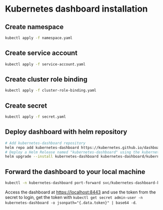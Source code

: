 # Kubernetes dashboard installation

## Create namespace
```bash
kubectl apply -f namespace.yaml
```

## Create service account
```bash
kubectl apply -f service-account.yaml
```

## Create cluster role binding
```bash
kubectl apply -f cluster-role-binding.yaml
```

## Create secret
```bash
kubectl apply -f secret.yaml
```

## Deploy dashboard with helm repository
```bash
# Add kubernetes-dashboard repository
helm repo add kubernetes-dashboard https://kubernetes.github.io/dashboard/
# Deploy a Helm Release named "kubernetes-dashboard" using the kubernetes-dashboard chart
helm upgrade --install kubernetes-dashboard kubernetes-dashboard/kubernetes-dashboard --create-namespace --namespace kubernetes-dashboard
```

## Forward the dashboard to your local machine
```bash
kubectl -n kubernetes-dashboard port-forward svc/kubernetes-dashboard-kong-proxy 8443:443
```

Access the dashboard at [https://localhost:8443](https://localhost:8443) and use the token from the secret to login, get the token with `kubectl get secret admin-user -n kubernetes-dashboard -o jsonpath="{.data.token}" | base64 -d`.